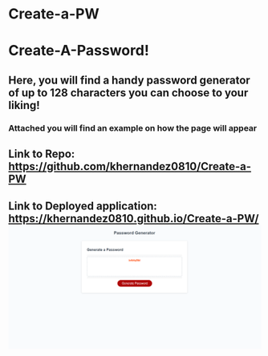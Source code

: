# Create-a-PW

<h1>Create-A-Password!</h1>

<h2>Here, you will find a handy password generator of up to 128 characters you can choose to your liking!</h2>
<h3>Attached you will find an example on how the page will appear</h3>

<h2>Link to Repo:  <a href="https://github.com/khernandez0810/Create-a-PW">https://github.com/khernandez0810/Create-a-PW</a>
<h2>Link to Deployed application:  <a href="https://khernandez0810.github.io/Create-a-PW/">https://khernandez0810.github.io/Create-a-PW/</a>
<img src="./assets/images/CreatPWscrnsht.png">